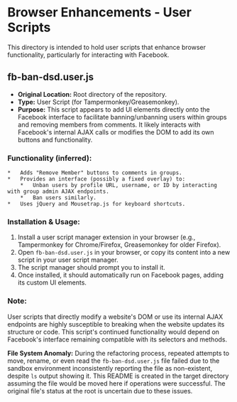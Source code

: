 # Browser Enhancements - User Scripts

This directory is intended to hold user scripts that enhance browser functionality, particularly for
interacting with Facebook.

## fb-ban-dsd.user.js

- **Original Location:** Root directory of the repository.
- **Type:** User Script (for Tampermonkey/Greasemonkey).
- **Purpose:** This script appears to add UI elements directly onto the Facebook interface to
  facilitate banning/unbanning users within groups and removing members from comments. It likely
  interacts with Facebook's internal AJAX calls or modifies the DOM to add its own buttons and
  functionality.

### Functionality (inferred):

    *   Adds "Remove Member" buttons to comments in groups.
    *   Provides an interface (possibly a fixed overlay) to:
        *   Unban users by profile URL, username, or ID by interacting with group admin AJAX endpoints.
        *   Ban users similarly.
    *   Uses jQuery and Mousetrap.js for keyboard shortcuts.

### Installation & Usage:

1.  Install a user script manager extension in your browser (e.g., Tampermonkey for Chrome/Firefox,
    Greasemonkey for older Firefox).
2.  Open `fb-ban-dsd.user.js` in your browser, or copy its content into a new script in your user
    script manager.
3.  The script manager should prompt you to install it.
4.  Once installed, it should automatically run on Facebook pages, adding its custom UI elements.

### Note:

User scripts that directly modify a website's DOM or use its internal AJAX endpoints are highly
susceptible to breaking when the website updates its structure or code. This script's continued
functionality would depend on Facebook's interface remaining compatible with its selectors and
methods.

**File System Anomaly:** During the refactoring process, repeated attempts to move, rename, or even
read the `fb-ban-dsd.user.js` file failed due to the sandbox environment inconsistently reporting
the file as non-existent, despite `ls` output showing it. This README is created in the target
directory assuming the file would be moved here if operations were successful. The original file's
status at the root is uncertain due to these issues.
